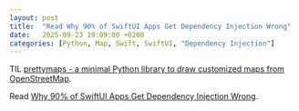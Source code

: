```yaml
---
layout: post
title:  "Read Why 90% of SwiftUI Apps Get Dependency Injection Wrong"
date:   2025-09-23 19:09:00 +0200
categories: [Python, Map, Swift, SwiftUI, "Dependency Injection"]
---
```

TIL [prettymaps - a minimal Python library to draw customized maps from OpenStreetMap](https://github.com/marceloprates/prettymaps).

Read [Why 90% of SwiftUI Apps Get Dependency Injection Wrong](https://azamsharp.medium.com/why-90-of-swiftui-apps-get-dependency-injection-wrong-4b2454ee8e25).
